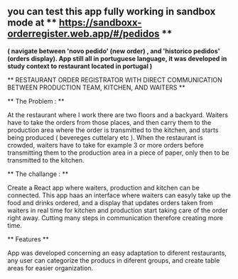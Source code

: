 ## you can test this app fully working in sandbox mode at ** https://sandboxx-orderregister.web.app/#/pedidos ** ##
**( navigate between 'novo pedido' (new order) , and 'historico pedidos' (orders display). App still all in portuguese language, it was developed in study context to restaurant located in portugal )**

** RESTAURANT ORDER REGISTRATOR WITH DIRECT COMMUNICATION BETWEEN PRODUCTION TEAM, KITCHEN, AND WAITERS **

** The Problem : **

At the restaurant where I work there are two floors and a backyard. Waiters have to take the orders from those places, and then carry them to the production area where the order is transmitted to the kitchen, and starts being produced ( bevereges cuttelary etc ). When the restaurant is crowded, waiters have to take for example 3 or more orders before transmitting them to the production area in a piece of paper, only then to be transmitted to the kitchen. 

** The challange : **

Create a React app where waiters, production and kitchen can be connected. This app haas an interface where waiters can easyly take up the food and drinks ordered, and a display that updates orders taken from waiters in real time for kitchen and production start taking care of the order right away. Cutting many steps in communication therefore creating more time.

** Features **

App was developed concerning an easy adaptation to diferent restaurants, any user can categorize the producs in diferent groups, and create table areas for easier organization. 
